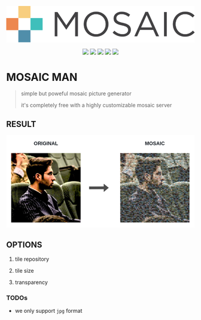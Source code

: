 <!-- LOGO -->
<p align="center">
  <img src="assets/app/logo.svg" />
</p>

<!-- BADGES -->
<p align="center">
  <img src="https://img.shields.io/github/release/mohammadne/mosaicman.svg?style=for-the-badge">
  <img src="https://img.shields.io/codecov/c/gh/mohammadne/mosaicman?logo=codecov&style=for-the-badge">
  <img src="https://img.shields.io/github/license/mohammadne/mosaicman?style=for-the-badge">
  <img src="https://img.shields.io/github/stars/mohammadne/mosaicman?style=for-the-badge">
  <img src="https://img.shields.io/github/downloads/mohammadne/mosaicman/total.svg?style=for-the-badge">
</p>

<!-- TITLE -->
# MOSAIC MAN
> simple but poweful mosaic picture generator
>
> it's completely free with a highly customizable mosaic server 

## RESULT

<!-- RESULT -->
<p align="center">
  <img src="assets/app/result.png" />
</p>

## OPTIONS

1. tile repository 

2. tile size

3. transparency

### TODOs

- we only support `jpg` format
